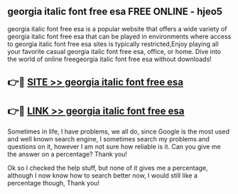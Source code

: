 ## georgia italic font free esa FREE ONLINE - hjeo5

georgia italic font free esa is a popular website that offers a wide variety of georgia italic font free esa that can be played in environments where access to georgia italic font free esa sites is typically restricted,Enjoy playing all your favorite casual georgia italic font free esa, office, or home. Dive into the world of online freegeorgia italic font free esa without downloads!

## 👉🔴 [SITE >> georgia italic font free esa](http://news.freeplayer.one?title=georgia_italic_font_free_esa&ref=FRRE)

## 👉🔴 [LINK >> georgia italic font free esa](http://news.freeplayer.one?title=georgia_italic_font_free_esa&ref=FREE)

Sometimes in life, I have problems, we all do, since Google is the most used and well known search engine, I sometimes search my problems and questions on it, however I am not sure how reliable is it. Can you give me the answer on a percentage? Thank you!

Ok so I checked the help stuff, but none of it gives me a percentage, although I now know how to search better now, I would still like a percentage though, Thank you!